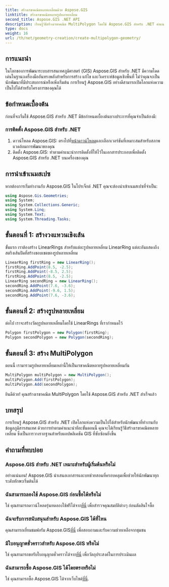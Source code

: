 ```yaml
---
title: สร้างเรขาคณิตหลายเหลี่ยมด้วย Aspose.GIS
linktitle: สร้างเรขาคณิตหลายรูปหลายเหลี่ยม
second_title: Aspose.GIS .NET API
description: เรียนรู้วิธีสร้างเรขาคณิต MultiPolygon โดยใช้ Aspose.GIS สำหรับ .NET คำแนะนำทีละขั้นตอนสำหรับผู้เริ่มต้น ทดลองใช้ฟรีได้
type: docs
weight: 16
url: /th/net/geometry-creation/create-multipolygon-geometry/
---
```

## การแนะนำ
ในโลกของการพัฒนาระบบสารสนเทศภูมิศาสตร์ (GIS) Aspose.GIS สำหรับ .NET มีความโดดเด่นในฐานะเครื่องมืออันทรงพลังสำหรับการสร้าง แก้ไข และวิเคราะห์ข้อมูลเชิงพื้นที่ ไม่ว่าคุณจะเป็นนักพัฒนาที่มีประสบการณ์หรือเพิ่งเริ่มต้น การเรียนรู้ Aspose.GIS อย่างดีสามารถเปิดโลกแห่งความเป็นไปได้สำหรับโครงการของคุณได้
## ข้อกำหนดเบื้องต้น
ก่อนที่จะเริ่มใช้ Aspose.GIS สำหรับ .NET มีข้อกำหนดเบื้องต้นบางประการที่คุณจำเป็นต้องมี:
### การติดตั้ง Aspose.GIS สำหรับ .NET
1.  ดาวน์โหลด Aspose.GIS: ตรงไปที่[หน้าดาวน์โหลด](https://releases.aspose.com/gis/net/)และเลือกเวอร์ชันที่เหมาะสมสำหรับสภาพแวดล้อมการพัฒนาของคุณ
2. ติดตั้ง Aspose.GIS: ทำตามคำแนะนำการติดตั้งที่ให้ไว้ในเอกสารประกอบเพื่อติดตั้ง Aspose.GIS สำหรับ .NET บนเครื่องของคุณ

## การนำเข้าเนมสเปซ
หากต้องการเริ่มทำงานกับ Aspose.GIS ในโปรเจ็กต์ .NET คุณจะต้องนำเข้าเนมสเปซที่จำเป็น:
```csharp
using Aspose.Gis.Geometries;
using System;
using System.Collections.Generic;
using System.Linq;
using System.Text;
using System.Threading.Tasks;
```

## ขั้นตอนที่ 1: สร้างวงแหวนเชิงเส้น
ขั้นแรก เราต้องสร้าง LinearRings สำหรับแต่ละรูปหลายเหลี่ยม LinearRing แต่ละอันแสดงถึงสตริงเส้นปิดที่สร้างขอบเขตของรูปหลายเหลี่ยม
```csharp
LinearRing firstRing = new LinearRing();
firstRing.AddPoint(8.5, -2.5);
firstRing.AddPoint(-8.5, 2.5);
firstRing.AddPoint(8.5, -2.5);
LinearRing secondRing = new LinearRing();
secondRing.AddPoint(7.6, -3.6);
secondRing.AddPoint(-9.6, 1.5);
secondRing.AddPoint(7.6, -3.6);
```
## ขั้นตอนที่ 2: สร้างรูปหลายเหลี่ยม
ต่อไป เราจะสร้างวัตถุรูปหลายเหลี่ยมโดยใช้ LinearRings ที่เรากำหนดไว้
```csharp
Polygon firstPolygon = new Polygon(firstRing);
Polygon secondPolygon = new Polygon(secondRing);
```
## ขั้นตอนที่ 3: สร้าง MultiPolygon
ตอนนี้ เรามารวมรูปหลายเหลี่ยมเหล่านี้ให้เป็นเรขาคณิตหลายรูปหลายเหลี่ยมกัน
```csharp
MultiPolygon multiPolygon = new MultiPolygon();
multiPolygon.Add(firstPolygon);
multiPolygon.Add(secondPolygon);
```
ยินดีด้วย! คุณสร้างเรขาคณิต MultiPolygon โดยใช้ Aspose.GIS สำหรับ .NET สำเร็จแล้ว

## บทสรุป
การเรียนรู้ Aspose.GIS สำหรับ .NET เปิดโลกแห่งความเป็นไปได้สำหรับนักพัฒนาที่ทำงานกับข้อมูลภูมิสารสนเทศ ด้วยการทำตามคำแนะนำทีละขั้นตอนนี้ คุณจะได้เรียนรู้วิธีสร้างเรขาคณิตหลายเหลี่ยม ซึ่งเป็นการวางรากฐานสำหรับแอปพลิเคชัน GIS ที่ซับซ้อนยิ่งขึ้น
## คำถามที่พบบ่อย
### Aspose.GIS สำหรับ .NET เหมาะสำหรับผู้เริ่มต้นหรือไม่
อย่างแน่นอน! Aspose.GIS นำเสนอเอกสารและบทช่วยสอนที่ครอบคลุมเพื่อช่วยให้นักพัฒนาทุกระดับทักษะเริ่มต้นได้
### ฉันสามารถลองใช้ Aspose.GIS ก่อนซื้อได้หรือไม่
 ใช่ คุณสามารถดาวน์โหลดรุ่นทดลองใช้ฟรีได้จาก[ที่นี่](https://releases.aspose.com/) เพื่อสำรวจคุณสมบัติต่างๆ ก่อนตัดสินใจซื้อ
### ฉันจะรับการสนับสนุนสำหรับ Aspose.GIS ได้ที่ไหน
 คุณสามารถเยี่ยมชมฟอรัม Aspose.GIS[ที่นี่](https://forum.aspose.com/c/gis/33) เพื่อสอบถามและรับความช่วยเหลือจากชุมชน
### มีใบอนุญาตชั่วคราวสำหรับ Aspose.GIS หรือไม่
 ใช่ คุณสามารถขอรับใบอนุญาตชั่วคราวได้จาก[ที่นี่](https://purchase.aspose.com/temporary-license/) เพื่อวัตถุประสงค์ในการประเมินผล
### ฉันสามารถซื้อ Aspose.GIS ได้โดยตรงหรือไม่
 ใช่ คุณสามารถซื้อ Aspose.GIS ได้จากเว็บไซต์[ที่นี่](https://purchase.aspose.com/buy).